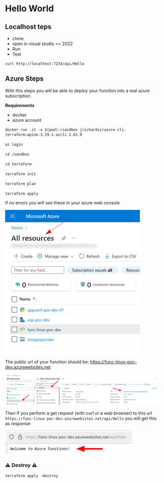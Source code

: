 # Hello World

## Localhost teps

- clone
- open in visual studio <= 2022
- Run
- Test

```
curl http://localhost:7234/api/Hello
```

## Azure Steps

With this steps you will be able to deploy your function into a real azure subscription.

**Requirements**

- docker
- azure account


```
docker run -it -v $(pwd):/sandbox jrichardsz/azure-cli-terraform:apine-3.19.1-azcli-2.61.0

az login

cd /sandbox

cd terraform

terraform init

terraform plan

terraform apply
```

If no errors you will see these in your azure web console

![alt text](docs/image.png)

The public url of your function should be: https://func-linux-poc-dev.azurewebsites.net

![alt text](docs/image-1.png)

Then if you perform a get request (with curl or a web browser) to this url `https://func-linux-poc-dev.azurewebsites.net/api/Hello` you will get this as response:

![alt text](docs/image-2.png)

### :warning: Destroy :warning:

```
terraform apply -destroy
```